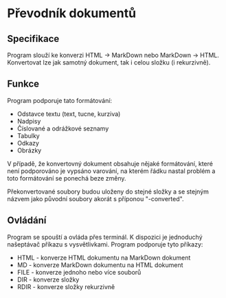 # Převodník dokumentů

## Specifikace

Program slouží ke konverzi HTML -> MarkDown nebo MarkDown -> HTML. Konvertovat lze jak samotný dokument, tak i celou složku (i rekurzivně).

## Funkce

Program podporuje tato formátování:
* Odstavce textu (text, tucne, kurziva)
* Nadpisy
* Číslované a odrážkové seznamy
* Tabulky
* Odkazy
* Obrázky

V případě, že konvertovný dokument obsahuje nějaké formátování, které není podporováno je vypsáno varování, na kterém řádku nastal problém a toto formátování se ponechá beze změny.



Překonvertované soubory budou uloženy do stejné složky a se stejným názvem jako původní soubory akorát s příponou "-converted".

## Ovládání

Program se spouští a ovláda přes terminál. K dispozici je jednoduchý našeptávač příkazu s vysvětlivkami.
Program podporuje tyto příkazy:
* HTML - konverze HTML dokumentu na MarkDown dokument
* MD - konverze MarkDown dokumentu na HTML dokument
* FILE - konverze jednoho nebo více souborů
* DIR - konverze složky
* RDIR - konverze složky rekurzivně
